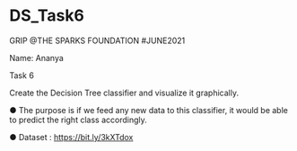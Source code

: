 # DS_Task6
GRIP @THE SPARKS FOUNDATION #JUNE2021

Name: Ananya

Task 6

Create the Decision Tree classifier and visualize it graphically.

● The purpose is if we feed any new data to this classifier, it would be able to predict the right class accordingly.

● Dataset : https://bit.ly/3kXTdox

